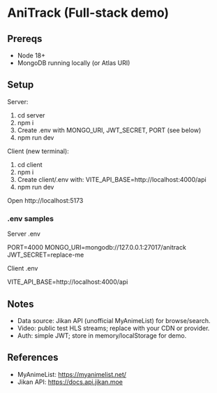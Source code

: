 # AniTrack (Full-stack demo)

## Prereqs
- Node 18+
- MongoDB running locally (or Atlas URI)

## Setup

Server:

1. cd server
2. npm i
3. Create .env with MONGO_URI, JWT_SECRET, PORT (see below)
4. npm run dev

Client (new terminal):

1. cd client
2. npm i
3. Create client/.env with: VITE_API_BASE=http://localhost:4000/api
4. npm run dev

Open http://localhost:5173

### .env samples
Server .env

PORT=4000
MONGO_URI=mongodb://127.0.0.1:27017/anitrack
JWT_SECRET=replace-me

Client .env

VITE_API_BASE=http://localhost:4000/api

## Notes
- Data source: Jikan API (unofficial MyAnimeList) for browse/search.
- Video: public test HLS streams; replace with your CDN or provider.
- Auth: simple JWT; store in memory/localStorage for demo.

## References
- MyAnimeList: https://myanimelist.net/
- Jikan API: https://docs.api.jikan.moe


